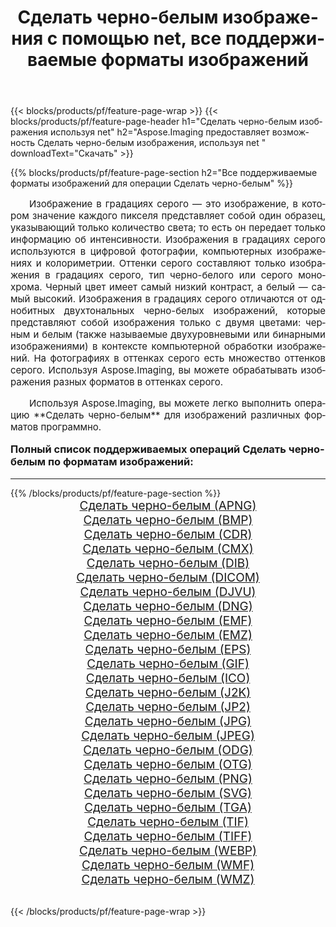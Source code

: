﻿---
title: Сделать черно-белым изображения с помощью net, все поддерживаемые форматы изображений 
weight: 3920
url: /ru/net/grayscale/ 
lang: ru
langdirlevel: 2
locales: zh-hans,ja,it,ru,de,es,fr,nl,id,lt,pl,pt,vi,tr,ko,zh-hant,ar,hi,th,sv,cs,uk,he
description: Используя Aspose.Imaging, вы можете легко Сделать черно-белым изображения используя net
---

{{< blocks/products/pf/feature-page-wrap >}}
{{< blocks/products/pf/feature-page-header h1="Сделать черно-белым изображения используя net" h2="Aspose.Imaging предоставляет возможность Сделать черно-белым изображения, используя net " downloadText="Скачать" >}}


{{% blocks/products/pf/feature-page-section  h2="Все поддерживаемые форматы изображений для операции Сделать черно-белым" %}}
<p align="justify" style="text-indent:2em;font-size:15px;">
Изображение в градациях серого — это изображение, в котором значение каждого пикселя представляет собой один образец, указывающий только количество света; то есть он передает только информацию об интенсивности. Изображения в градациях серого используются в цифровой фотографии, компьютерных изображениях и колориметрии. Оттенки серого составляют только изображения в градациях серого, тип черно-белого или серого монохрома. Черный цвет имеет самый низкий контраст, а белый — самый высокий. Изображения в градациях серого отличаются от однобитных двухтональных черно-белых изображений, которые представляют собой изображения только с двумя цветами: черным и белым (также называемые двухуровневыми или бинарными изображениями) в контексте компьютерной обработки изображений. На фотографиях в оттенках серого есть множество оттенков серого. Используя Aspose.Imaging, вы можете обрабатывать изображения разных форматов в оттенках серого.
</p>
<p align="justify" style="text-indent:2em;font-size:15px;">
Используя Aspose.Imaging, вы можете легко выполнить операцию **Сделать черно-белым** для изображений различных форматов программно.
</p>
<h3 style="margin-top:16px;">
Полный список поддерживаемых операций Сделать черно-белым по форматам изображений:
</h3>
<hr/>
{{% /blocks/products/pf/feature-page-section %}}
<div class="container-fluid productfamilypage bg-gray">
    <div class="convertypes bg-gray agp-content section">
        <div class="container">
		<div class="row other-converters" style="gap: 10px;font-size: 19px;text-align:center;">
		    <div class='col-md-3 other-converter remove-lp remove-rp'><a href="/imaging/ru/net/grayscale/apng/" style="padding:15px;">Сделать черно-белым (APNG)</a></div><div class='col-md-3 other-converter remove-lp remove-rp'><a href="/imaging/ru/net/grayscale/bmp/" style="padding:15px;">Сделать черно-белым (BMP)</a></div><div class='col-md-3 other-converter remove-lp remove-rp'><a href="/imaging/ru/net/grayscale/cdr/" style="padding:15px;">Сделать черно-белым (CDR)</a></div><div class='col-md-3 other-converter remove-lp remove-rp'><a href="/imaging/ru/net/grayscale/cmx/" style="padding:15px;">Сделать черно-белым (CMX)</a></div><div class='col-md-3 other-converter remove-lp remove-rp'><a href="/imaging/ru/net/grayscale/dib/" style="padding:15px;">Сделать черно-белым (DIB)</a></div><div class='col-md-3 other-converter remove-lp remove-rp'><a href="/imaging/ru/net/grayscale/dicom/" style="padding:15px;">Сделать черно-белым (DICOM)</a></div><div class='col-md-3 other-converter remove-lp remove-rp'><a href="/imaging/ru/net/grayscale/djvu/" style="padding:15px;">Сделать черно-белым (DJVU)</a></div><div class='col-md-3 other-converter remove-lp remove-rp'><a href="/imaging/ru/net/grayscale/dng/" style="padding:15px;">Сделать черно-белым (DNG)</a></div><div class='col-md-3 other-converter remove-lp remove-rp'><a href="/imaging/ru/net/grayscale/emf/" style="padding:15px;">Сделать черно-белым (EMF)</a></div><div class='col-md-3 other-converter remove-lp remove-rp'><a href="/imaging/ru/net/grayscale/emz/" style="padding:15px;">Сделать черно-белым (EMZ)</a></div><div class='col-md-3 other-converter remove-lp remove-rp'><a href="/imaging/ru/net/grayscale/eps/" style="padding:15px;">Сделать черно-белым (EPS)</a></div><div class='col-md-3 other-converter remove-lp remove-rp'><a href="/imaging/ru/net/grayscale/gif/" style="padding:15px;">Сделать черно-белым (GIF)</a></div><div class='col-md-3 other-converter remove-lp remove-rp'><a href="/imaging/ru/net/grayscale/ico/" style="padding:15px;">Сделать черно-белым (ICO)</a></div><div class='col-md-3 other-converter remove-lp remove-rp'><a href="/imaging/ru/net/grayscale/j2k/" style="padding:15px;">Сделать черно-белым (J2K)</a></div><div class='col-md-3 other-converter remove-lp remove-rp'><a href="/imaging/ru/net/grayscale/jp2/" style="padding:15px;">Сделать черно-белым (JP2)</a></div><div class='col-md-3 other-converter remove-lp remove-rp'><a href="/imaging/ru/net/grayscale/jpg/" style="padding:15px;">Сделать черно-белым (JPG)</a></div><div class='col-md-3 other-converter remove-lp remove-rp'><a href="/imaging/ru/net/grayscale/jpeg/" style="padding:15px;">Сделать черно-белым (JPEG)</a></div><div class='col-md-3 other-converter remove-lp remove-rp'><a href="/imaging/ru/net/grayscale/odg/" style="padding:15px;">Сделать черно-белым (ODG)</a></div><div class='col-md-3 other-converter remove-lp remove-rp'><a href="/imaging/ru/net/grayscale/otg/" style="padding:15px;">Сделать черно-белым (OTG)</a></div><div class='col-md-3 other-converter remove-lp remove-rp'><a href="/imaging/ru/net/grayscale/png/" style="padding:15px;">Сделать черно-белым (PNG)</a></div><div class='col-md-3 other-converter remove-lp remove-rp'><a href="/imaging/ru/net/grayscale/svg/" style="padding:15px;">Сделать черно-белым (SVG)</a></div><div class='col-md-3 other-converter remove-lp remove-rp'><a href="/imaging/ru/net/grayscale/tga/" style="padding:15px;">Сделать черно-белым (TGA)</a></div><div class='col-md-3 other-converter remove-lp remove-rp'><a href="/imaging/ru/net/grayscale/tif/" style="padding:15px;">Сделать черно-белым (TIF)</a></div><div class='col-md-3 other-converter remove-lp remove-rp'><a href="/imaging/ru/net/grayscale/tiff/" style="padding:15px;">Сделать черно-белым (TIFF)</a></div><div class='col-md-3 other-converter remove-lp remove-rp'><a href="/imaging/ru/net/grayscale/webp/" style="padding:15px;">Сделать черно-белым (WEBP)</a></div><div class='col-md-3 other-converter remove-lp remove-rp'><a href="/imaging/ru/net/grayscale/wmf/" style="padding:15px;">Сделать черно-белым (WMF)</a></div><div class='col-md-3 other-converter remove-lp remove-rp'><a href="/imaging/ru/net/grayscale/wmz/" style="padding:15px;">Сделать черно-белым (WMZ)</a></div>
                </div>
        </div>
    </div>
</div>
<br/>

{{< /blocks/products/pf/feature-page-wrap >}}
